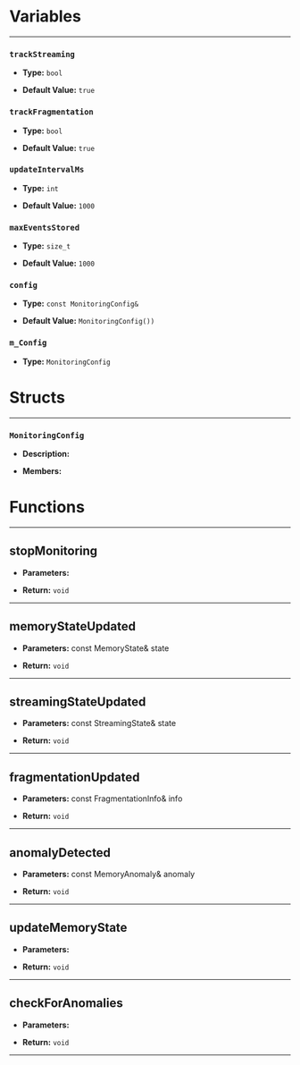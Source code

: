 
# Variables
---

### `trackStreaming`

- **Type:** `bool`

- **Default Value:** `true`



### `trackFragmentation`

- **Type:** `bool`

- **Default Value:** `true`



### `updateIntervalMs`

- **Type:** `int`

- **Default Value:** `1000`



### `maxEventsStored`

- **Type:** `size_t`

- **Default Value:** `1000`



### `config`

- **Type:** `const MonitoringConfig&`

- **Default Value:** `MonitoringConfig())`



### `m_Config`

- **Type:** `MonitoringConfig`




# Structs
---

### `MonitoringConfig`

- **Description:** 

- **Members:**




# Functions
---

## stopMonitoring



- **Parameters:** 

- **Return:** `void`

---

## memoryStateUpdated



- **Parameters:** const MemoryState& state

- **Return:** `void`

---

## streamingStateUpdated



- **Parameters:** const StreamingState& state

- **Return:** `void`

---

## fragmentationUpdated



- **Parameters:** const FragmentationInfo& info

- **Return:** `void`

---

## anomalyDetected



- **Parameters:** const MemoryAnomaly& anomaly

- **Return:** `void`

---

## updateMemoryState



- **Parameters:** 

- **Return:** `void`

---

## checkForAnomalies



- **Parameters:** 

- **Return:** `void`

---
